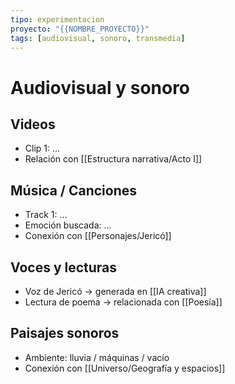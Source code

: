 ```yaml
---
tipo: experimentacion
proyecto: "{{NOMBRE_PROYECTO}}"
tags: [audiovisual, sonoro, transmedia]
---
```


# Audiovisual y sonoro

## Videos
- Clip 1: …
- Relación con [[Estructura narrativa/Acto I]]

## Música / Canciones
- Track 1: …
- Emoción buscada: …
- Conexión con [[Personajes/Jericó]]

## Voces y lecturas
- Voz de Jericó → generada en [[IA creativa]]
- Lectura de poema → relacionada con [[Poesía]]

## Paisajes sonoros
- Ambiente: lluvia / máquinas / vacío
- Conexión con [[Universo/Geografía y espacios]]

